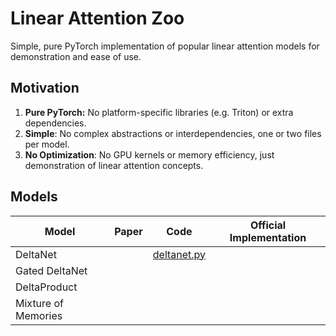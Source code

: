 # Linear Attention Zoo

Simple, pure PyTorch implementation of popular linear attention models for demonstration and ease of use.

## Motivation

1. **Pure PyTorch:** No platform-specific libraries (e.g. Triton) or extra dependencies.
2. **Simple**: No complex abstractions or interdependencies, one or two files per model.
3. **No Optimization**: No GPU kernels or memory efficiency, just demonstration of linear attention concepts.

## Models

| Model | Paper | Code | Official Implementation |
|-------|-------|------| ---------------------|
| DeltaNet |  | [deltanet.py](models/deltanet/deltanet.py) | |
| Gated DeltaNet | | | |
| DeltaProduct | | | |
| Mixture of Memories | | | |
